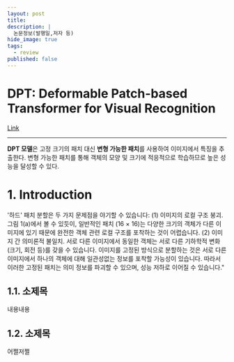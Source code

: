 ```yaml
---
layout: post
title: 
description: |
  논문정보(발행일,저자 등)
hide_image: true
tags:
  - review
published: false
---
```


# DPT: Deformable Patch-based Transformer for Visual Recognition
[Link](https://arxiv.org/abs/2107.14467)
* * *
**DPT 모델**은 고정 크기의 패치 대신 **변형 가능한 패치**를 사용하여 이미지에서 특징을 추출한다. 변형 가능한 패치를 통해
객체의 모양 및 크기에 적응적으로 학습하므로 높은 성능을 달성할 수 있다.

# 1. Introduction
'하드' 패치 분할은 두 가지 문제점을 야기할 수 있습니다: (1) 이미지의 로컬 구조 붕괴. 그림 1(a)에서 볼 수 있듯이, 일반적인 패치 (16 × 16)는 다양한 크기의 객체가 다른 이미지에 있기 때문에 완전한 객체 관련 로컬 구조를 포착하는 것이 어렵습니다. (2) 이미지 간 의미론적 불일치. 서로 다른 이미지에서 동일한 객체는 서로 다른 기하학적 변화 (크기, 회전 등)를 갖을 수 있습니다. 이미지를 고정된 방식으로 분할하는 것은 서로 다른 이미지에서 하나의 객체에 대해 일관성없는 정보를 포착할 가능성이 있습니다. 따라서 이러한 고정된 패치는 의미 정보를 파괴할 수 있으며, 성능 저하로 이어질 수 있습니다."

## 1.1. 소제목
내용내용

## 1.2. 소제목
어쩔저쩔

